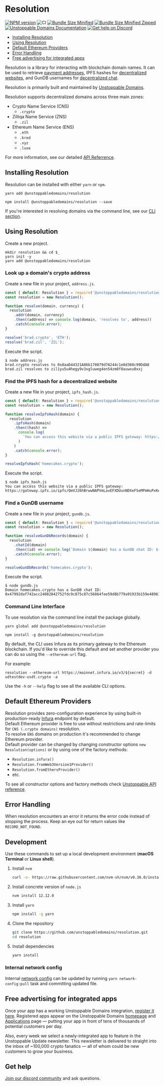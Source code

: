 # Resolution

[![NPM version](https://img.shields.io/npm/v/@unstoppabledomains/resolution.svg?style=flat)](https://www.npmjs.com/package/@unstoppabledomains/resolution)
![CI](https://github.com/unstoppabledomains/resolution/workflows/CI/badge.svg?branch=master)
[![Bundle Size Minified](https://img.shields.io/bundlephobia/min/@unstoppabledomains/resolution.svg)](https://bundlephobia.com/result?p=@unstoppabledomains/resolution)
[![Bundle Size Minified Zipped](https://img.shields.io/bundlephobia/minzip/@unstoppabledomains/resolution.svg)](https://bundlephobia.com/result?p=@unstoppabledomains/resolution)
[![Unstoppable Domains Documentation](https://img.shields.io/badge/Documentation-unstoppabledomains.com-blue)](https://docs.unstoppabledomains.com/)
[![Get help on Discord](https://img.shields.io/badge/Get%20help%20on-Discord-blueviolet)](https://discord.gg/b6ZVxSZ9Hn)

- [Installing Resolution](README.md#installing-resolution)
- [Using Resolution](README.md#using-resolution)
- [Default Ethereum Providers](README.md#default-ethereum-providers)  
- [Error Handling](README.md#error-handling)
- [Free advertising for integrated apps](README.md#free-advertising-for-integrated-apps)

Resolution is a library for interacting with blockchain domain names. It can be used to retrieve [payment addresses](https://unstoppabledomains.com/features#Add-Crypto-Addresses), IPFS hashes for [decentralized websites](https://unstoppabledomains.com/features#Build-Website), and GunDB usernames for [decentralized chat](https://unstoppabledomains.com/chat).

Resolution is primarily built and maintained by [Unstoppable Domains](https://unstoppabledomains.com/).

Resolution supports decentralized domains across three main zones:

- Crypto Name Service (CNS)
  - `.crypto`
- Zilliqa Name Service (ZNS)
  - `.zil`
- Ethereum Name Service (ENS)
  - `.eth`
  - `.kred`
  - `.xyz`
  - `.luxe`

For more information, see our detailed [API Referrence](https://unstoppabledomains.github.io/resolution/).

## Installing Resolution

Resolution can be installed with either `yarn` or `npm`.

```shell
yarn add @unstoppabledomains/resolution
```

```shell
npm install @unstoppabledomains/resolution --save
```

If you're interested in resolving domains via the command line, see our [CLI section](#command-line-interface). 

## Using Resolution

Create a new project.

```shell
mkdir resolution && cd $_
yarn init -y
yarn add @unstoppabledomains/resolution
```

### Look up a domain's crypto address

Create a new file in your project, `address.js`.

```javascript
const { default: Resolution } = require('@unstoppabledomains/resolution');
const resolution = new Resolution();

function resolve(domain, currency) {
  resolution
    .addr(domain, currency)
    .then((address) => console.log(domain, 'resolves to', address))
    .catch(console.error);
}

resolve('brad.crypto', 'ETH');
resolve('brad.zil', 'ZIL');
```

Execute the script.

```shell
$ node address.js
brad.crypto resolves to 0x8aaD44321A86b170879d7A244c1e8d360c99DdA8
brad.zil resolves to zil1yu5u4hegy9v3xgluweg4en54zm8f8auwxu0xxj
```

### Find the IPFS hash for a decentralized website

Create a new file in your project, `ipfs_hash.js`.

```javascript
const { default: Resolution } = require('@unstoppabledomains/resolution');
const resolution = new Resolution();

function resolveIpfsHash(domain) {
  resolution
    .ipfsHash(domain)
    .then((hash) =>
      console.log(
        `You can access this website via a public IPFS gateway: https://gateway.ipfs.io/ipfs/${hash}`
      )
    )
    .catch(console.error);
}

resolveIpfsHash('homecakes.crypto');
```

Execute the script.

```shell
$ node ipfs_hash.js
You can access this website via a public IPFS gateway: https://gateway.ipfs.io/ipfs/QmVJ26hBrwwNAPVmLavEFXDUunNDXeFSeMPmHuPxKe6dJv
```

### Find a GunDB username

Create a new file in your project, `gundb.js`.

```javascript
const { default: Resolution } = require('@unstoppabledomains/resolution');
const resolution = new Resolution();

function resolveGunDbRecords(domain) {
  resolution
    .chatId(domain)
    .then((id) => console.log(`Domain ${domain} has a GunDB chat ID: ${id}`))
    .catch(console.error);
}

resolveGunDbRecords('homecakes.crypto');
```

Execute the script.

```shell
$ node gundb.js
Domain homecakes.crypto has a GunDB chat ID: 0x47992daf742acc24082842752fdc9c875c87c56864fee59d8b779a91933b159e48961566eec6bd6ce3ea2441c6cb4f112d0eb8e8855cc9cf7647f0d9c82f00831c
```

### Command Line Interface

To use resolution via the command line install the package globally.

```shell
yarn global add @unstoppabledomains/resolution
```

```shell
npm install -g @unstoppabledomains/resolution
```

By default, the CLI uses Infura as its primary gateway to the Ethereum blockchain. If you'd like to override this default and set another provider you can do so using the `--ethereum-url` flag.

For example:

```shell
resolution --ethereum-url https://mainnet.infura.io/v3/${secret} -d udtestdev-usdt.crypto -a
```

Use the `-h` or `--help` flag to see all the available CLI options.

## Default Ethereum Providers
Resolution provides zero-configuration experience by using built-in production-ready [Infura](http://infura.io/) endpoint by default.   
Default Ethereum provider is free to use without restrictions and rate-limits for `CNS (.crypto domains)` resolution.     
To resolve `ENS` domains on production it's recommended to change Ethereum provider.  
Default provider can be changed by changing constructor options `new Resolution(options)` or by using one of the factory methods:   
 - `Resolution.infura()`  
 - `Resolution.fromWeb3Version1Provider()`  
 - `Resolution.fromEthersProvider()`  
 - etc.    
    
To see all constructor options and factory methods check [Unstoppable API reference](https://unstoppabledomains.github.io/resolution).  

## Error Handling

When resolution encounters an error it returns the error code instead of stopping the process. Keep an eye out for return values like `RECORD_NOT_FOUND`.

## Development

Use these commands to set up a local development environment (**macOS Terminal** or **Linux shell**).

1. Install `nvm`
   ```bash
   curl -o- https://raw.githubusercontent.com/nvm-sh/nvm/v0.36.0/install.sh | bash
   ```

2. Install concrete version of `node.js`
    ```bash
    nvm install 12.12.0
    ```

3. Install `yarn`
    ```bash
    npm install -g yarn
    ```
4. Clone the repository
    ```bash
    git clone https://github.com/unstoppabledomains/resolution.git
    cd resolution
    ```

5. Install dependencies
    ```bash
    yarn install
    ```

### Internal network config

Internal [network config](./src/config/network-config.json) 
can be updated by running `yarn network-config:pull` task and committing updated file.

## Free advertising for integrated apps

Once your app has a working Unstoppable Domains integration, [register it here](https://unstoppabledomains.com/app-submission). Registered apps appear on the Unstoppable Domains [homepage](https://unstoppabledomains.com/) and [Applications](https://unstoppabledomains.com/apps) page — putting your app in front of tens of thousands of potential customers per day.

Also, every week we select a newly-integrated app to feature in the Unstoppable Update newsletter. This newsletter is delivered to straight into the inbox of ~100,000 crypto fanatics — all of whom could be new customers to grow your business.

## Get help
[Join our discord community](https://discord.com/invite/b6ZVxSZ9Hn) and ask questions.  
